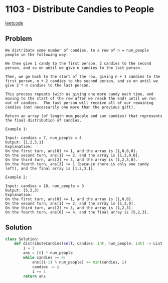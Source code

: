 # 1103 - Distribute Candies to People

[leetcode](https://leetcode.com/problems/distribute-candies-to-people)

## Problem

    We distribute some number of candies, to a row of n = num_people people in the following way:
    
    We then give 1 candy to the first person, 2 candies to the second person, and so on until we give n candies to the last person.
    
    Then, we go back to the start of the row, giving n + 1 candies to the first person, n + 2 candies to the second person, and so on until we give 2 * n candies to the last person.
    
    This process repeats (with us giving one more candy each time, and moving to the start of the row after we reach the end) until we run out of candies.  The last person will receive all of our remaining candies (not necessarily one more than the previous gift).
    
    Return an array (of length num_people and sum candies) that represents the final distribution of candies.
    
    Example 1:
    
    Input: candies = 7, num_people = 4
    Output: [1,2,3,1]
    Explanation:
    On the first turn, ans[0] += 1, and the array is [1,0,0,0].
    On the second turn, ans[1] += 2, and the array is [1,2,0,0].
    On the third turn, ans[2] += 3, and the array is [1,2,3,0].
    On the fourth turn, ans[3] += 1 (because there is only one candy left), and the final array is [1,2,3,1].
    
    Example 2:
    
    Input: candies = 10, num_people = 3
    Output: [5,2,3]
    Explanation: 
    On the first turn, ans[0] += 1, and the array is [1,0,0].
    On the second turn, ans[1] += 2, and the array is [1,2,0].
    On the third turn, ans[2] += 3, and the array is [1,2,3].
    On the fourth turn, ans[0] += 4, and the final array is [5,2,3].

## Solution

```python
class Solution:
    def distributeCandies(self, candies: int, num_people: int) -> List[int]:
        i = 1
        ans = [0] * num_people
        while candies >= 0:
            ans[(i-1) % num_people] += min(candies, i)
            candies -= i
            i += 1
        return ans
```
